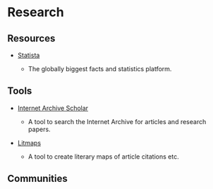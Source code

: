 # Research

## Resources

* [Statista](https://www.statista.com)
  
  * The globally biggest facts and statistics platform.

## Tools

* [Internet Archive Scholar](https://scholar.archive.org)
  
  * A tool to search the Internet Archive for articles and research papers.

* [Litmaps](https://app.litmaps.co)
  
  * A tool to create literary maps of article citations etc.

## Communities
